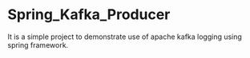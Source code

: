 # Spring_Kafka_Producer
It is a simple project to demonstrate use of apache kafka logging using spring framework.
